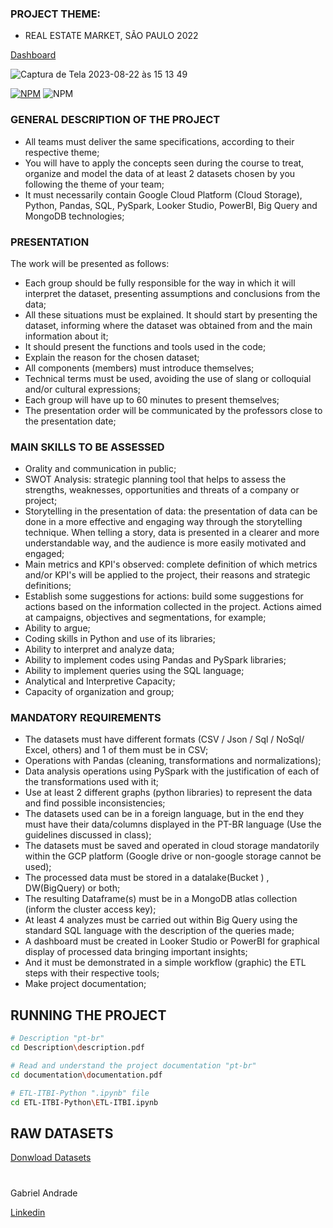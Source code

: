 ### PROJECT THEME:

  - REAL ESTATE MARKET, SÃO PAULO 2022

[Dashboard](https://app.powerbi.com/view?r=eyJrIjoiYThmMzc4ODEtYWY3Zi00NzExLThkY2ItOGI1ZjdmZWU4N2MxIiwidCI6ImJmYzhlZDQ2LTY3ZTYtNDYzMC04ZDM5LTM3ZWViZTY0NmE1NSJ9)


![Captura de Tela 2023-08-22 às 15 13 49](https://github.com/GaabrielCoosta/DataanalyseProjects/assets/108695592/7761d98c-f6fa-4cb3-8f81-0796662dc5f3)

[![NPM](https://img.shields.io/npm/l/react)](https://github.com/GaabrielCoosta/Changelle_HandTalk/blob/main/LICENSE)
![NPM](https://img.shields.io/static/v1?label=Python&message=3.10&color=<COLOR>&logo=python)

### GENERAL DESCRIPTION OF THE PROJECT
  - All teams must deliver the same specifications, according to their respective theme;
  - You will have to apply the concepts seen during the course to treat, organize and model the data of at least 2 datasets chosen by you following the theme of your team;
  - It must necessarily contain Google Cloud Platform (Cloud Storage), Python, Pandas, SQL, PySpark, Looker Studio, PowerBI, Big Query and MongoDB technologies;

### PRESENTATION

The work will be presented as follows:
  - Each group should be fully responsible for the way in which it will interpret the dataset, presenting assumptions and conclusions from the data;
  - All these situations must be explained. It should start by presenting the dataset, informing where the dataset was obtained from and the main information about it;
  - It should present the functions and tools used in the code;
  - Explain the reason for the chosen dataset;
  - All components (members) must introduce themselves;
  - Technical terms must be used, avoiding the use of slang or colloquial and/or cultural expressions;
  - Each group will have up to 60 minutes to present themselves;
  - The presentation order will be communicated by the professors close to the presentation date;

### MAIN SKILLS TO BE ASSESSED
  - Orality and communication in public;
  - SWOT Analysis: strategic planning tool that helps to assess the strengths, weaknesses, opportunities and threats of a company or project;
  - Storytelling in the presentation of data: the presentation of data can be done in a more effective and engaging way through the storytelling technique. When telling a story, data is presented in a clearer and more understandable way, and the audience is more easily motivated and engaged;
  - Main metrics and KPI's observed: complete definition of which metrics and/or KPI's will be applied to the project, their reasons and strategic definitions;
  - Establish some suggestions for actions: build some suggestions for actions based on the information collected in the project. Actions aimed at campaigns, objectives and segmentations, for example;
  - Ability to argue;
  - Coding skills in Python and use of its libraries;
  - Ability to interpret and analyze data;
  - Ability to implement codes using Pandas and PySpark libraries;
  - Ability to implement queries using the SQL language;
  - Analytical and Interpretive Capacity;
  - Capacity of organization and group;

### MANDATORY REQUIREMENTS
  - The datasets must have different formats (CSV / Json / Sql / NoSql/ Excel, others) and 1 of them must be in CSV;
  - Operations with Pandas (cleaning, transformations and normalizations);
  - Data analysis operations using PySpark with the justification of each of the transformations used with it;
  - Use at least 2 different graphs (python libraries) to represent the data and find possible inconsistencies;
  - The datasets used can be in a foreign language, but in the end they must have their data/columns displayed in the PT-BR language (Use the guidelines discussed in class);
  - The datasets must be saved and operated in cloud storage mandatorily within the GCP platform (Google drive or non-google storage cannot be used);
  - The processed data must be stored in a datalake(Bucket ) , DW(BigQuery) or both;
  - The resulting Dataframe(s) must be in a MongoDB atlas collection (inform the cluster access key);
  - At least 4 analyzes must be carried out within Big Query using the standard SQL language with the description of the queries made;
  - A dashboard must be created in Looker Studio or PowerBI for graphical display of processed data bringing important insights;
  - And it must be demonstrated in a simple workflow (graphic) the ETL steps with their respective tools;
  - Make project documentation;



## RUNNING THE PROJECT

```bash
# Description "pt-br"
cd Description\description.pdf 

# Read and understand the project documentation "pt-br"
cd documentation\documentation.pdf

# ETL-ITBI-Python ".ipynb" file
cd ETL-ITBI-Python\ETL-ITBI.ipynb

```
## RAW DATASETS 
[Donwload Datasets](https://drive.google.com/drive/folders/1lsa3B-lTU059I3SmQmTDvgNE0dBgL4zs?usp=sharing)

#

Gabriel Andrade

[Linkedin](https://www.linkedin.com/in/gabriel-andrade-590a17227/)
